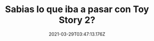 ---
title: Sabias lo que iba a pasar con Toy Story 2?
date: 2021-03-29T03:47:13.176Z
featuredimage: /assets/toy.jpg
categoria: Cine
tags:
  - "#Peliculas"
  - "#Muñecos"
  - "#DVD"
short-description: Esto es lo que iba a pasar con Toy Story y 10 cosas que no
  sabias sobre películas del cine
mk1: >+
  ### 1.

  #### Y yo nombrándolo diferente 

  ![club](/assets/edua.jpg "club")

  ¿Te diste cuenta? <br/>
  Personaje de Edward Norton en el club de la pelea nunca es mencionado en la película



  ### 2.

  #### Un buen papel, hecho para el 

  ![nick](/assets/nick.jpg "nick ")

  Solo para ti <br/>

  Samuel L Jackson fue perfecto para el personaje de nick fury en the avengers porque en realidad en los cómics este personaje está basado en el


mk2: >+
  ### 3.

  #### Ya sabemos la historia 

  ![titanic](/assets/¿¿.jpg "titanic ")

  Como lo habrá aceptado después de lo que vivió <br/>\
  29 días después del hundimiento del titanic se hizo una película sobre los hechos que contó con la participación de una verdadera sobreviviente del accidente

  ### 4.

  #### Pobre perro

  ![perro](/assets/ed.jpeg "perro")

  Lo que uno tiene que vivir  <br/>
  Sylvester Stallone llegó a ser tan pobre que tuvo que vender a su perro por 50 dólares, una semana después logró vender el guion de rocky y fue a comprar a su ex perro por tres mil parece que no era muy bueno para los negocios


mk3: >+
  ### 5,

  #### Buenos gestos 

  ![voz](/assets/vozr.jpg "voz")

  ¿Lo sabías? <br/>
  Mientras grababa la voz del genio en aladdin Robin Williams recibía llamadas frecuentemente de Steven Spielberg que estaba trabajando en la lista de Schindler lo ponía en altavoz para que le contara chistes al elenco y así alegrarlos un poco, algunos de esos chistes se quedaron en la película animada



  ### 6.

  #### Que vean alíen insolation 

  ![apolo](/assets/apolo.jpg "apolo")

  Viendo lo que pasa a su afuera <br/>
  Apolo 13 Armagedón y la vuelta al mundo en 80 días' están entre las películas que se llevan a bordo en la estación espacial internacional


mk4: >+
  ### 7.

  #### Pobre Han 

  ![retorno](/assets/retorno.jpg "retorno ")

  ¿Cómo lo hubiera tomado? <br/>
  Harrison Ford sugirió a George lucas que Han Solo debería sacrificar su vida para salvar la de sus amigos en el retorno del jedi pero como sabemos eso, nunca paso



  ### 8.

  #### Quien sigue viendo en vhs 

  ![vhs](/assets/hs.jpg "vhs")

  La última de un época <br/>
  Una historia violenta fue la última película en ser lanzada en vhs en el 2005


mk5: >+
  ### 9.

  #### Niégamelo que intentaste hablar como el 

  ![yoda ](/assets/einstein.jpg "yoda")

  Curioso, no?
  Yoda el personaje de star wars fue hecho a partir de la apariencia de Albert Einstein

  ### 10.

  #### Y tu sigue siendo su juguete 

  ![toy ](/assets/toy.jpg "toy ")

  Y el éxito que fue 
  Toy story 2 y va a ser lanzada directamente a vídeo pero pixar consideró tan bueno el guión que fue proyectada en cines
---